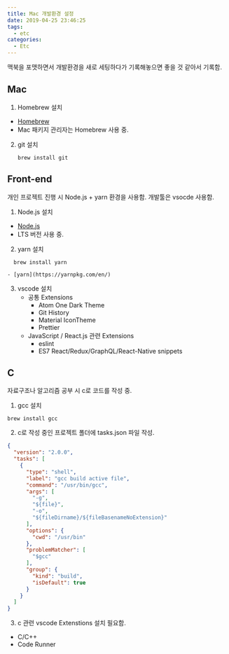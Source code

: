 ```yaml
---
title: Mac 개발환경 설정
date: 2019-04-25 23:46:25
tags:
  - etc
categories:
  - Etc
---
```


맥북을 포맷하면서 개발환경을 새로 세팅하다가 기록해놓으면 좋을 것 같아서 기록함.

## Mac
1. Homebrew 설치
  - [Homebrew](https://brew.sh/index_ko)
  - Mac 패키지 관리자는 Homebrew 사용 중.


2. git 설치 
    ```
    brew install git
    ```

## Front-end
개인 프로젝트 진행 시 Node.js + yarn 환경을 사용함.
개발툴은 vsocde 사용함.

1. Node.js 설치 
  - [Node.js](https://nodejs.org/ko/)
  - LTS 버전 사용 중.

2. yarn 설치 
  ```
    brew install yarn
  ```
    - [yarn](https://yarnpkg.com/en/)

3. vscode 설치 
    - 공통 Extensions
      - Atom One Dark Theme 
      - Git History
      - Material IconTheme
      - Prettier 
    - JavaScript / React.js 관련 Extensions
      - eslint
      - ES7 React/Redux/GraphQL/React-Native snippets

## C
자료구조나 알고리즘 공부 시 c로 코드를 작성 중.

1. gcc 설치
```
brew install gcc
```

2. c로 작성 중인 프로젝트 폴더에 tasks.json 파일 작성.
```json
{
  "version": "2.0.0",
  "tasks": [
    {
      "type": "shell",
      "label": "gcc build active file",
      "command": "/usr/bin/gcc",
      "args": [
        "-g",
        "${file}",
        "-o",
        "${fileDirname}/${fileBasenameNoExtension}"
      ],
      "options": {
        "cwd": "/usr/bin"
      },
      "problemMatcher": [
        "$gcc"
      ],
      "group": {
        "kind": "build",
        "isDefault": true
      }
    }
  ]
}
```

3. c 관련 vscode Extenstions 설치 필요함.
  - C/C++
  - Code Runner